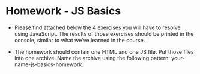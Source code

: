 # Homework - JS Basics

* Please find attached below the 4 exercises you will have to resolve using JavaScript. The results of those exercises should be printed in the console, similar to what we've learned in the course.

* The homework should contain one HTML and one JS file. Put those files into one archive. Name the archive using the following pattern: your-name-js-basics-homework.
